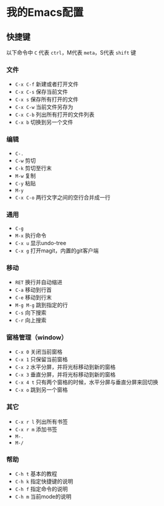 # 我的Emacs配置

## 快捷键

以下命令中 `C` 代表 `ctrl`，M代表 `meta`，S代表 `shift` 键

### 文件

* `C-x C-f` 新建或者打开文件
* `C-x C-s` 保存当前文件
* `C-x s` 保存所有打开的文件
* `C-x C-w` 当前文件另存为
* `C-x C-b` 列出所有打开的文件列表
* `C-x b` 切换到另一个文件

### 编辑

* `C-.`
* `C-w` 剪切
* `C-k` 剪切至行末
* `M-w` 复制
* `C-y` 粘贴
* `M-y`
* `C-x C-o` 两行文字之间的空行合并成一行

### 通用

* `C-g`
* `M-x` 执行命令
* `C-x u` 显示undo-tree
* `C-x g` 打开magit，内置的git客户端

### 移动

* `RET` 换行并自动缩进
* `C-a` 移动到行首
* `C-e` 移动到行末
* `M-g M-g` 跳到指定的行
* `C-s` 向下搜索
* `C-r` 向上搜索

### 窗格管理（window）

* `C-x 0` 关闭当前窗格
* `C-x 1` 只保留当前窗格
* `C-x 2` 水平分屏，并将光标移动到新的窗格
* `C-x 3` 垂直分屏，并将光标移动到新的窗格
* `C-x 4 t` 只有两个窗格的时候，水平分屏与垂直分屏来回切换
* `C-x o` 跳到另一个窗格

### 其它
* `C-x r l` 列出所有书签
* `C-x r m` 添加书签
* `M-.`
* `M-/`

### 帮助
* `C-h t` 基本的教程
* `C-h k` 指定快捷键的说明
* `C-h f` 指定命令的说明
* `C-h m` 当前mode的说明